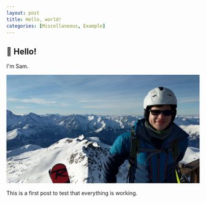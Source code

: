 ```yaml
---
layout: post
title: Hello, world!
categories: [Miscellaneous, Example]
---
```


## 👋 Hello!

I'm Sam.

![](/images/210529/IMG-20200114-WA0001.jpg)

This is a first post to test that everything is working.
